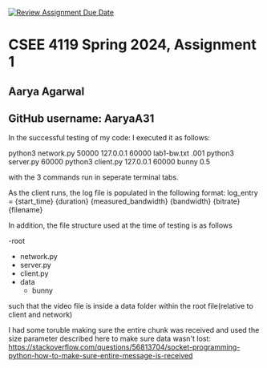 [![Review Assignment Due Date](https://classroom.github.com/assets/deadline-readme-button-24ddc0f5d75046c5622901739e7c5dd533143b0c8e959d652212380cedb1ea36.svg)](https://classroom.github.com/a/7VnFugBz)
# CSEE 4119 Spring 2024, Assignment 1
## Aarya Agarwal
## GitHub username: AaryaA31

In the successful testing of my code: I executed it as follows:

python3 network.py 50000 127.0.0.1 60000 lab1-bw.txt .001
python3 server.py 60000
python3 client.py 127.0.0.1 60000 bunny 0.5

with the 3 commands run in seperate terminal tabs.

As the client runs, the log file is populated in the following format:
    log_entry = {start_time} {duration} {measured_bandwidth} {bandwidth} {bitrate} {filename}

In addition, the file structure used at the time of testing is as follows

-root
   - network.py
   - server.py
   - client.py
   - data
     - bunny

such that the video file is inside a data folder within the root file(relative to client and network)



I had some toruble making sure the entire chunk was received and used the size parameter described here to make sure data wasn't lost:
https://stackoverflow.com/questions/56813704/socket-programming-python-how-to-make-sure-entire-message-is-received

